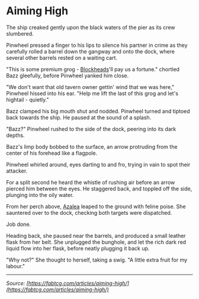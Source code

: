 # Aiming High

The ship creaked gently upon the black waters of the pier as its crew slumbered.

Pinwheel pressed a finger to his lips to silence his partner in crime as they carefully rolled a barrel down the gangway and onto the dock, where several other barrels rested on a waiting cart.

"This is some premium grog - [Blockheads](../../regions/rathe/pits/the-maw.md#blockheads)'ll pay us a fortune." chortled Bazz gleefully, before Pinwheel yanked him close.

"We don't want that old tavern owner gettin' wind that we was here," Pinwheel hissed into his ear. "Help me lift the last of this grog and let's hightail - quietly."

Bazz clamped his big mouth shut and nodded. Pinwheel turned and tiptoed back towards the ship. He paused at the sound of a splash.

"Bazz?" Pinwheel rushed to the side of the dock, peering into its dark depths.

Bazz's limp body bobbed to the surface, an arrow protruding from the center of his forehead like a flagpole.

Pinwheel whirled around, eyes darting to and fro, trying in vain to spot their attacker.

For a split second he heard the whistle of rushing air before an arrow pierced him between the eyes. He staggered back, and toppled off the side, plunging into the oily water.

From her perch above, [Azalea](../../heroes-of-rathe/azalea-about.md) leaped to the ground with feline poise. She sauntered over to the dock, checking both targets were dispatched.

Job done.

Heading back, she paused near the barrels, and produced a small leather flask from her belt. She unplugged the bunghole, and let the rich dark red liquid flow into her flask, before neatly plugging it back up.

"Why not?" She thought to herself, taking a swig. "A little extra fruit for my labour."

---

_Source: [https://fabtcg.com/articles/aiming-high/](https://fabtcg.com/articles/aiming-high/)_

